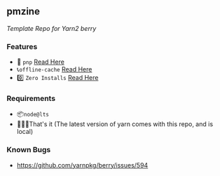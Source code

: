 ## pmzine

_Template Repo for Yarn2 berry_

### Features

- 🔌 `pnp` [Read Here](https://next.yarnpkg.com/features/pnp)
- 📞`offline-cache` [Read Here](https://next.yarnpkg.com/features/offline-cache)
- 0️⃣ `Zero Installs` [Read Here](https://next.yarnpkg.com/features/zero-installs)

### Requirements

- 📦`node@lts`
- 🤷🏻‍♂️That's it (The latest version of yarn comes with this repo, and is local)

### Known Bugs

- https://github.com/yarnpkg/berry/issues/594
